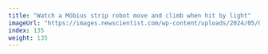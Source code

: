 ```yaml
---
title: "Watch a Möbius strip robot move and climb when hit by light"
imageUrl: "https://images.newscientist.com/wp-content/uploads/2024/05/09111839/SEI_203048851.jpg?width=788"
index: 135
weight: 135
---
```

